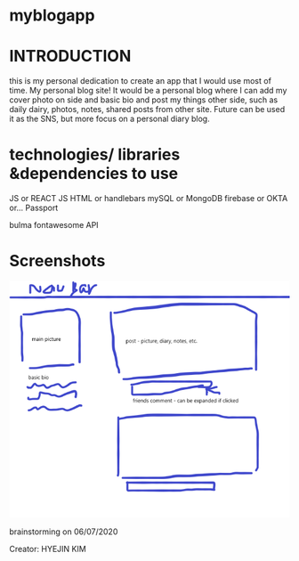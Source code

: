 # myblogapp

# INTRODUCTION

this is my personal dedication to create an app that I would use most of time. My personal blog site! It would be a personal blog where I can add my cover photo on side and basic bio and post my things other side, such as daily dairy, photos, notes, shared posts from other site. 
Future can be used it as the SNS, but more focus on a personal diary blog. 

# technologies/ libraries &dependencies to use

JS or REACT JS 
HTML or handlebars
mySQL or MongoDB
firebase or OKTA or... Passport

bulma 
fontawesome
API


# Screenshots

![Screenshots](/myblogapp/assets/screenshots&work/initialbrainstorming.png)





brainstorming on 06/07/2020

Creator: HYEJIN KIM